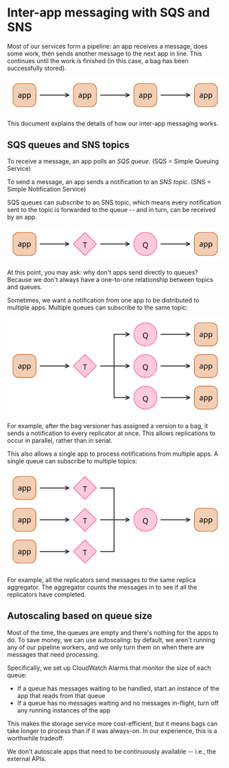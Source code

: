 # Inter-app messaging with SQS and SNS

Most of our services form a pipeline: an app receives a message, does some work, then sends another message to the next app in line.
This continues until the work is finished (in this case, a bag has been successfully stored).

<img src="../images/messaging_pipeline.svg">

This document explains the details of how our inter-app messaging works.



## SQS queues and SNS topics

To receive a message, an app polls an *SQS queue*. (SQS = Simple Queuing Service)

To send a message, an app sends a notification to an *SNS topic*. (SNS = Simple Notification Service)

SQS queues can *subscribe* to an SNS topic, which means every notification sent to the topic is forwarded to the queue -- and in turn, can be received by an app.

<img src="../images/messaging_one_to_one.svg">

At this point, you may ask: why don't apps send directly to queues?
Because we don't always have a one-to-one relationship between topics and queues.

Sometimes, we want a notification from one app to be distributed to multiple apps.
Multiple queues can subscribe to the same topic:

<img src="../images/messaging_one_to_many.svg">

For example, after the bag versioner has assigned a version to a bag, it sends a notification to every replicator at once.
This allows replications to occur in parallel, rather than in serial.

This also allows a single app to process notifications from multiple apps.
A single queue can subscribe to multiple topics:

<img src="../images/messaging_many_to_one.svg">

For example, all the replicators send messages to the same replica aggregator.
The aggregator counts the messages in to see if all the replicators have completed.



## Autoscaling based on queue size

Most of the time, the queues are empty and there's nothing for the apps to do.
To save money, we can use autoscaling: by default, we aren't running any of our pipeline workers, and we only turn them on when there are messages that need processing.

Specifically, we set up CloudWatch Alarms that monitor the size of each queue:

-   If a queue has messages waiting to be handled, start an instance of the app that reads from that queue
-   If a queue has no messages waiting and no messages in-flight, turn off any running instances of the app

This makes the storage service more cost-efficient, but it means bags can take longer to process than if it was always-on.
In our experience, this is a worthwhile tradeoff.

We don't autoscale apps that need to be continuously available -- i.e., the external APIs.
